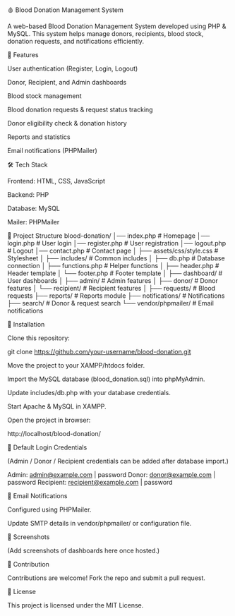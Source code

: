 🩸 Blood Donation Management System

A web-based Blood Donation Management System developed using PHP & MySQL.
This system helps manage donors, recipients, blood stock, donation requests, and notifications efficiently.

📌 Features

User authentication (Register, Login, Logout)

Donor, Recipient, and Admin dashboards

Blood stock management

Blood donation requests & request status tracking

Donor eligibility check & donation history

Reports and statistics

Email notifications (PHPMailer)

🛠️ Tech Stack

Frontend: HTML, CSS, JavaScript

Backend: PHP

Database: MySQL

Mailer: PHPMailer

📂 Project Structure
blood-donation/
│── index.php               # Homepage
│── login.php               # User login
│── register.php            # User registration
│── logout.php              # Logout
│── contact.php             # Contact page
│
├── assets/css/style.css    # Stylesheet
│
├── includes/               # Common includes
│   ├── db.php              # Database connection
│   ├── functions.php       # Helper functions
│   ├── header.php          # Header template
│   └── footer.php          # Footer template
│
├── dashboard/              # User dashboards
│   ├── admin/              # Admin features
│   ├── donor/              # Donor features
│   └── recipient/          # Recipient features
│
├── requests/               # Blood requests
├── reports/                # Reports module
├── notifications/          # Notifications
├── search/                 # Donor & request search
└── vendor/phpmailer/       # Email notifications

🚀 Installation

Clone this repository:

git clone https://github.com/your-username/blood-donation.git


Move the project to your XAMPP/htdocs folder.

Import the MySQL database (blood_donation.sql) into phpMyAdmin.

Update includes/db.php with your database credentials.

Start Apache & MySQL in XAMPP.

Open the project in browser:

http://localhost/blood-donation/

🔑 Default Login Credentials

(Admin / Donor / Recipient credentials can be added after database import.)

Admin:    admin@example.com | password
Donor:    donor@example.com | password
Recipient: recipient@example.com | password

📧 Email Notifications

Configured using PHPMailer.

Update SMTP details in vendor/phpmailer/ or configuration file.

📸 Screenshots

(Add screenshots of dashboards here once hosted.)

🤝 Contribution

Contributions are welcome! Fork the repo and submit a pull request.

📜 License

This project is licensed under the MIT License.
